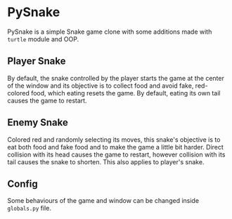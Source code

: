 # PySnake

PySnake is a simple Snake game clone with some additions made with `turtle` module and OOP.

## Player Snake

By default, the snake controlled by the player starts the game at the center of the window
and its objective is to collect food and avoid fake, red-colored food, which eating resets the game.
By default, eating its own tail causes the game to restart.

## Enemy Snake

Colored red and randomly selecting its moves, this snake's objective is to
eat both food and fake food and to make the game a little bit harder.
Direct collision with its head causes the game to restart, however collision
with its tail causes the snake to shorten. This also applies to player's snake.

## Config

Some behaviours of the game and window can be changed inside `globals.py` file.
